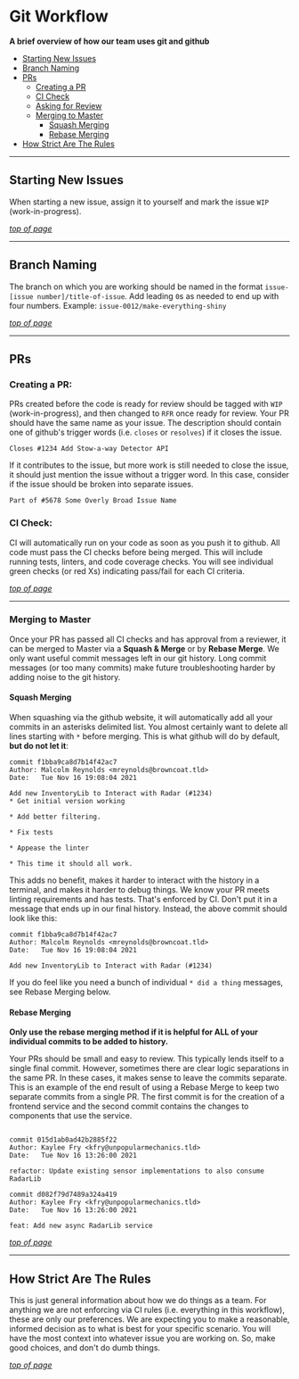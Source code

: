 # Git Workflow

**A brief overview of how our team uses git and github**

- [Starting New Issues](#starting-new-issues)
- [Branch Naming](#branch-naming)
- [PRs](#prs)
  - [Creating a PR](#creating-a-pr)
  - [CI Check](#ci-check)
  - [Asking for Review](#asking-for-review)
  - [Merging to Master](#merging-to-master)
    - [Squash Merging](#squash-merging)
    - [Rebase Merging](#rebase-merging)
- [How Strict Are The Rules](#how-strict-are-the-rules)

---
## Starting New Issues
When starting a new issue, assign it to yourself and mark the issue `WIP` (work-in-progress).

[_top of page_](#git-workflow)

---
## Branch Naming
The branch on which you are working should be named in the format `issue-[issue number]/title-of-issue`.
Add leading `0`s as needed to end up with four numbers. Example: `issue-0012/make-everything-shiny`

[_top of page_](#git-workflow)

---
## PRs

### Creating a PR:
PRs created before the code is ready for review should be tagged with `WIP` (work-in-progress), and then changed to `RFR` once ready for review. Your PR should have the same name as your issue. The description should contain one of github's trigger words (i.e. `closes` or `resolves`) if it closes the issue. 
```
Closes #1234 Add Stow-a-way Detector API
```

If it contributes to the issue, but more work is still needed to close the issue, it should just mention the issue without a trigger word. In this case, consider if the issue should be broken into separate issues.
```
Part of #5678 Some Overly Broad Issue Name
```

### CI Check:
CI will automatically run on your code as soon as you push it to github. All code must pass the CI checks before being merged. This will include running tests, linters, and code coverage checks. You will see individual green checks (or red Xs) indicating pass/fail for each CI criteria.

[_top of page_](#git-workflow)

---
### Merging to Master

Once your PR has passed all CI checks and has approval from a reviewer, it can be merged to Master via a **Squash & Merge** or by **Rebase Merge**. We only want useful commit messages left in our git history. Long commit messages (or too many commits) make future troubleshooting harder by adding noise to the git history. 

#### Squash Merging
When squashing via the github website, it will automatically add all your commits in an asterisks delimited list. You almost certainly want to delete all lines starting with `*` before merging. This is what github will do by default, **but do not let it**:
```
commit f1bba9ca8d7b14f42ac7
Author: Malcolm Reynolds <mreynolds@browncoat.tld>
Date:   Tue Nov 16 19:08:04 2021 

Add new InventoryLib to Interact with Radar (#1234)
* Get initial version working 

* Add better filtering.

* Fix tests

* Appease the linter

* This time it should all work.
```

This adds no benefit, makes it harder to interact with the history in a terminal, and makes it harder to debug things. We know your PR meets linting requirements and has tests. That's enforced by CI. Don't put it in a message that ends up in our final history. Instead, the above commit should look like this:

```
commit f1bba9ca8d7b14f42ac7
Author: Malcolm Reynolds <mreynolds@browncoat.tld>
Date:   Tue Nov 16 19:08:04 2021 

Add new InventoryLib to Interact with Radar (#1234)
```


If you do feel like you need a bunch of individual `* did a thing` messages, see Rebase Merging below.

#### Rebase Merging
**Only use the rebase merging method if it is helpful for ALL of your individual commits to be added to history.**

Your PRs should be small and easy to review. This typically lends itself to a single final commit. However, sometimes there are clear logic separations in the same PR. In these cases, it makes sense to leave the commits separate. This is an example of the end result of using a Rebase Merge to keep two separate commits from a single PR. The first commit is for the creation of a frontend service and the second commit contains the changes to components that use the service.
```

commit 015d1ab0ad42b2885f22
Author: Kaylee Fry <kfry@unpopularmechanics.tld>
Date:   Tue Nov 16 13:26:00 2021 

refactor: Update existing sensor implementations to also consume RadarLib

commit d082f79d7489a324a419
Author: Kaylee Fry <kfry@unpopularmechanics.tld>
Date:   Tue Nov 16 13:26:00 2021 

feat: Add new async RadarLib service 
```

[_top of page_](#git-workflow)

---
## How Strict Are The Rules
This is just general information about how we do things as a team. For anything we are not enforcing via CI rules (i.e. everything in this workflow), these are only our preferences. We are expecting you to make a reasonable, informed decision as to what is best for your specific scenario. You will have the most context into whatever issue you are working on. So, make good choices, and don't do dumb things.

[_top of page_](#git-workflow)